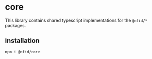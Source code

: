 # core

This library contains shared typescript implementations for the `@nfid/*` packages.

## installation

```sh
npm i @nfid/core
```
